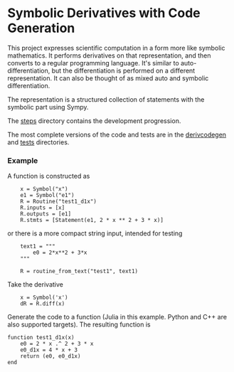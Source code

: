# Symbolic Derivatives with Code Generation

This project expresses scientific computation in a form more like symbolic mathematics.  It performs derivatives on that representation, and then converts to a regular programming language.  It's similar to auto-differentiation, but the differentiation is performed on a different representation.  It can also be thought of as mixed auto and symbolic differentiation.

The representation is a structured collection of statements with the symbolic part using Sympy.

The [steps](steps) directory contains the development progression.

The most complete versions of the code and tests are in the [derivcodegen](derivcodegen) and [tests](tests) directories.


### Example

A function is constructed as
```
    x = Symbol("x")
    e1 = Symbol("e1")
    R = Routine("test1_d1x")
    R.inputs = [x]
    R.outputs = [e1]
    R.stmts = [Statement(e1, 2 * x ** 2 + 3 * x)]
```

or there is a more compact string input, intended for testing

```
    text1 = """
        e0 = 2*x**2 + 3*x
    """

    R = routine_from_text("test1", text1)
```

Take the derivative
```
    x = Symbol('x')
    dR = R.diff(x)
```

Generate the code to a function (Julia in this example.  Python and C++ are also supported targets).
The resulting function is
```
function test1_d1x(x)
    e0 = 2 * x .^ 2 + 3 * x
    e0_d1x = 4 * x + 3
    return (e0, e0_d1x)
end
```

